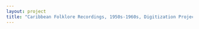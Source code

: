 ```yaml
--- 
layout: project 
title: "Caribbean Folklore Recordings, 1950s-1960s, Digitization Project: the University of Pennsylvania Folklore Department Collections." 
---
```



